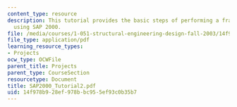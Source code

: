 ```yaml
---
content_type: resource
description: This tutorial provides the basic steps of performing a frame analysis
  using SAP 2000.
file: /media/courses/1-051-structural-engineering-design-fall-2003/14f978b928ef978bbc955ef93c0b35b7_SAP2000_Tutorial2.pdf
file_type: application/pdf
learning_resource_types:
- Projects
ocw_type: OCWFile
parent_title: Projects
parent_type: CourseSection
resourcetype: Document
title: SAP2000_Tutorial2.pdf
uid: 14f978b9-28ef-978b-bc95-5ef93c0b35b7
---
```

